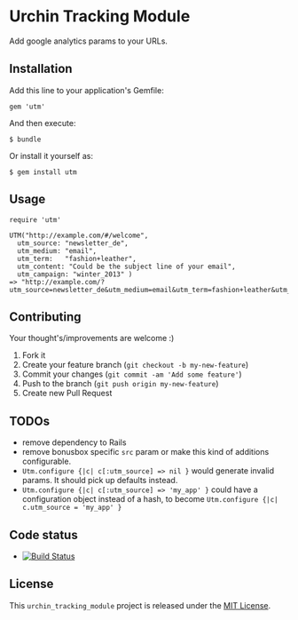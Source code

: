 # Urchin Tracking Module

Add google analytics params to your URLs.

## Installation

Add this line to your application's Gemfile:

    gem 'utm'

And then execute:

    $ bundle

Or install it yourself as:

    $ gem install utm

## Usage

    require 'utm'

    UTM("http://example.com/#/welcome",
      utm_source: "newsletter_de",
      utm_medium: "email",
      utm_term:   "fashion+leather",
      utm_content: "Could be the subject line of your email",
      utm_campaign: "winter_2013" )
    => "http://example.com/?utm_source=newsletter_de&utm_medium=email&utm_term=fashion+leather&utm_content=Could+be+the+subject+line+of+your+email&utm_campaign=winter_2013#/welcome"

## Contributing

Your thought's/improvements are welcome :)

1. Fork it
2. Create your feature branch (`git checkout -b my-new-feature`)
3. Commit your changes (`git commit -am 'Add some feature'`)
4. Push to the branch (`git push origin my-new-feature`)
5. Create new Pull Request

## TODOs

  * remove dependency to Rails
  * remove bonusbox specific `src` param or make this kind of
  additions configurable.
  * `Utm.configure {|c| c[:utm_source] => nil }` would generate
  invalid params. It should pick up defaults instead.
  * `Utm.configure {|c| c[:utm_source] => 'my_app' }` could have a
  configuration object instead of a hash, to become
  `Utm.configure {|c| c.utm_source = 'my_app' }`

## Code status

* [![Build Status](https://api.travis-ci.org/bonusboxme/urchin_tracking_module.png)](https://travis-ci.org/bonusboxme/urchin_tracking_module)

## License

This `urchin_tracking_module` project is released under the [MIT License](http://www.opensource.org/licenses/MIT).
